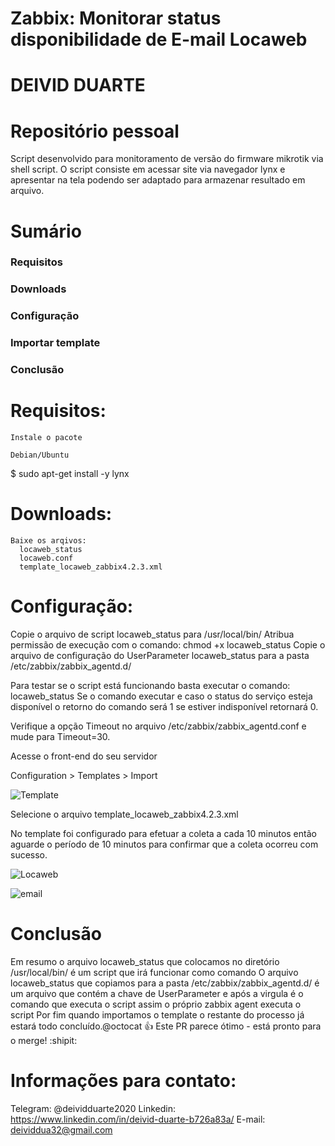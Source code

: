 # Zabbix: Monitorar status disponibilidade de E-mail Locaweb

# DEIVID DUARTE

# Repositório pessoal

Script desenvolvido para monitoramento de versão do firmware mikrotik via shell script.
O script consiste em acessar site via navegador lynx e apresentar na tela podendo ser adaptado para armazenar resultado em arquivo.

# Sumário

   ### Requisitos
   ### Downloads
   ### Configuração
   ### Importar template
   ### Conclusão

# Requisitos:

    Instale o pacote

    Debian/Ubuntu

$ sudo apt-get install -y lynx
    
# Downloads:
  
    Baixe os arqivos:
      locaweb_status
      locaweb.conf
      template_locaweb_zabbix4.2.3.xml

# Configuração:

Copie o arquivo de script locaweb_status para /usr/local/bin/
Atribua permissão de execução com o comando: chmod +x locaweb_status
Copie o arquivo de configuração do UserParameter locaweb_status para a pasta /etc/zabbix/zabbix_agentd.d/

Para testar se o script está funcionando basta executar o comando:
  locaweb_status
Se o comando executar e caso o status do serviço esteja disponível o retorno do comando será 1 se estiver indisponível retornará 0.

Verifique a opção Timeout no arquivo /etc/zabbix/zabbix_agentd.conf e mude para Timeout=30.
 
 Acesse o front-end do seu servidor       

Configuration > Templates > Import


![Template](https://github.com/deividduarte20/Zabbix_UserParameter/blob/master/Template.png)


Selecione o arquivo template_locaweb_zabbix4.2.3.xml

No template foi configurado para efetuar a coleta a cada 10 minutos então aguarde o período de 10 minutos para confirmar que a coleta ocorreu com 
sucesso.

![Locaweb](https://github.com/deividduarte20/Zabbix_UserParameter/blob/master/Locaweb.png)

![email](https://github.com/deividduarte20/Zabbix_UserParameter/blob/master/email.png)

# Conclusão

Em resumo o arquivo locaweb_status que colocamos no diretório /usr/local/bin/ é um script que irá funcionar como comando
O arquivo locaweb_status que copiamos para a pasta /etc/zabbix/zabbix_agentd.d/ é um arquivo que contém a chave de UserParameter e após a virgula é o comando que
executa o script assim o próprio zabbix agent executa o script
Por fim quando importamos o template o restante do processo já estará todo concluído.@octocat :+1: Este PR parece ótimo - está pronto para o merge! :shipit:


# Informações para contato:

Telegram: @deividduarte2020
Linkedin: https://www.linkedin.com/in/deivid-duarte-b726a83a/
E-mail: deividdua32@gmail.com


